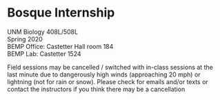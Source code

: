 # Bosque Internship

UNM Biology 408L/508L<br>
Spring 2020<br>
BEMP Office: Castetter Hall room 184<br>
BEMP Lab: Castetter 1524<br>

Field sessions may be cancelled / switched with in-class sessions at the last minute due to dangerously high
winds (approaching 20 mph) or lightning (not for rain or snow). Please check for emails and/or texts or
contact the instructors if you think there may be a cancellation
